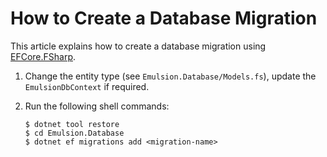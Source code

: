 ﻿How to Create a Database Migration
==================================

This article explains how to create a database migration using [EFCore.FSharp][efcore.fsharp].

1. Change the entity type (see `Emulsion.Database/Models.fs`), update the `EmulsionDbContext` if required.
2. Run the following shell commands:

   ```console
   $ dotnet tool restore
   $ cd Emulsion.Database
   $ dotnet ef migrations add <migration-name>
   ```

[efcore.fsharp]: https://github.com/efcore/EFCore.FSharp
